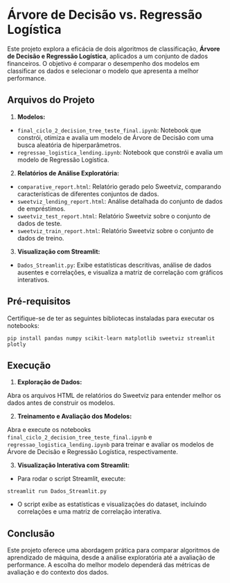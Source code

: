 # Árvore de Decisão vs. Regressão Logística
Este projeto explora a eficácia de dois algoritmos de classificação, **Árvore de Decisão e Regressão Logística**, aplicados a um conjunto de dados financeiros. O objetivo é comparar o desempenho dos modelos em classificar os dados e selecionar o modelo que apresenta a melhor performance.

## Arquivos do Projeto 
1. **Modelos:**

- ```final_ciclo_2_decision_tree_teste_final.ipynb```: Notebook que constrói, otimiza e avalia um modelo de Árvore de Decisão com uma busca aleatória de hiperparâmetros.
- ```regressao_logistica_lending.ipynb```: Notebook que constrói e avalia um modelo de Regressão Logística.
  
2. **Relatórios de Análise Exploratória:**

- ```comparative_report.html```: Relatório gerado pelo Sweetviz, comparando características de diferentes conjuntos de dados.
- ```sweetviz_lending_report.html```: Análise detalhada do conjunto de dados de empréstimos.
- ```sweetviz_test_report.html```: Relatório Sweetviz sobre o conjunto de dados de teste.
- ```sweetviz_train_report.html```: Relatório Sweetviz sobre o conjunto de dados de treino.

3. **Visualização com Streamlit:**

- ```Dados_Streamlit.py```: Exibe estatísticas descritivas, análise de dados ausentes e correlações, e visualiza a matriz de correlação com gráficos interativos.
  
## Pré-requisitos
Certifique-se de ter as seguintes bibliotecas instaladas para executar os notebooks:

```pip install pandas numpy scikit-learn matplotlib sweetviz streamlit plotly ```

## Execução
1. **Exploração de Dados:**

Abra os arquivos HTML de relatórios do Sweetviz para entender melhor os dados antes de construir os modelos.

2. **Treinamento e Avaliação dos Modelos:**

Abra e execute os notebooks ```final_ciclo_2_decision_tree_teste_final.ipynb``` e ```regressao_logistica_lending.ipynb``` para treinar e avaliar os modelos de Árvore de Decisão e Regressão Logística, respectivamente.

3. **Visualização Interativa com Streamlit:**

- Para rodar o script Streamlit, execute:

```streamlit run Dados_Streamlit.py```

- O script exibe as estatísticas e visualizações do dataset, incluindo correlações e uma matriz de correlação interativa.

## Conclusão
Este projeto oferece uma abordagem prática para comparar algoritmos de aprendizado de máquina, desde a análise exploratória até a avaliação de performance. A escolha do melhor modelo dependerá das métricas de avaliação e do contexto dos dados.
